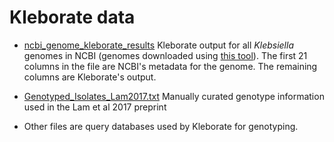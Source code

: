 # Kleborate data

* [ncbi_genome_kleborate_results](ncbi_genome_kleborate_results) 
Kleborate output for all _Klebsiella_ genomes in NCBI (genomes downloaded using [this tool](https://github.com/kblin/ncbi-genome-download)). The first 21 columns in the file are NCBI's metadata for the genome. The remaining columns are Kleborate's output.

* [Genotyped_Isolates_Lam2017.txt](Genotyped_Isolates_Lam2017.txt)
Manually curated genotype information used in the Lam et al 2017 preprint

* Other files are query databases used by Kleborate for genotyping.
